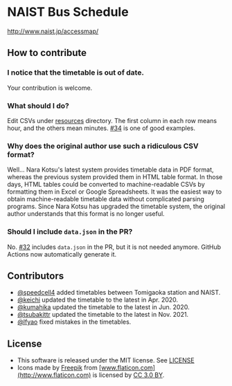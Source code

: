 # NAIST Bus Schedule

http://www.naist.jp/accessmap/

## How to contribute

### I notice that the timetable is out of date.

Your contribution is welcome.

### What should I do?

Edit CSVs under [resources](./resources) directory. The first column in each row means hour, and the others mean minutes. [#34](https://github.com/arosh/naist-bus-schedule/pull/34) is one of good examples.

### Why does the original author use such a ridiculous CSV format?

Well... Nara Kotsu's latest system provides timetable data in PDF format, whereas the previous system provided them in HTML table format. In those days, HTML tables could be converted to machine-readable CSVs by formatting them in Excel or Google Spreadsheets. It was the easiest way to obtain machine-readable timetable data without complicated parsing programs. Since Nara Kotsu has upgraded the timetable system, the original author understands that this format is no longer useful.

### Should I include `data.json` in the PR?

No. [#32](https://github.com/arosh/naist-bus-schedule/pull/34) includes `data.json` in the PR, but it is not needed anymore. GitHub Actions now automatically generate it.

## Contributors

* [@speedcell4](https://github.com/speedcell4) added timetables between Tomigaoka station and NAIST.
* [@keichi](https://github.com/keichi) updated the timetable to the latest in Apr. 2020.
* [@kumahika](https://github.com/kumahika) updated the timetable to the latest in Jun. 2020.
* [@tsubakittr](https://github.com/tsubakittr) updated the timetable to the latest in Nov. 2021.
* [@lfyao](https://github.com/lfyao) fixed mistakes in the timetables.

## License

* This software is released under the MIT license. See [LICENSE](./LICENSE)
* Icons made by [Freepik](http://www.freepik.com) from [www.flaticon.com](http://www.flaticon.com) is licensed by [CC 3.0 BY](http://creativecommons.org/licenses/by/3.0/).
